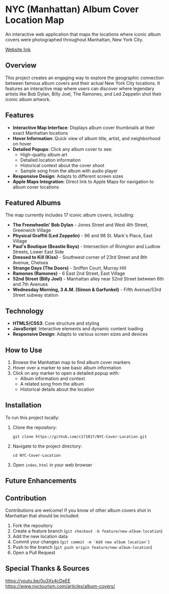 # NYC (Manhattan) Album Cover Location Map

An interactive web application that maps the locations where iconic album covers were photographed throughout Manhattan, New York City.

[Website link](https://c171017.github.io/NYC-Cover-Location/)

## Overview

This project creates an engaging way to explore the geographic connection between famous album covers and their actual New York City locations. It features an interactive map where users can discover where legendary artists like Bob Dylan, Billy Joel, The Ramones, and Led Zeppelin shot their iconic album artwork.

## Features

- **Interactive Map Interface**: Displays album cover thumbnails at their exact Manhattan locations
- **Hover Information**: Quick view of album title, artist, and neighborhood on hover
- **Detailed Popups**: Click any album cover to see:
  - High-quality album art
  - Detailed location information
  - Historical context about the cover shoot
  - Sample song from the album with audio player
- **Responsive Design**: Adapts to different screen sizes
- **Apple Maps Integration**: Direct link to Apple Maps for navigation to album cover locations

## Featured Albums

The map currently includes 17 iconic album covers, including:

- **The Freewheelin' Bob Dylan** - Jones Street and West 4th Street, Greenwich Village
- **Physical Graffiti (Led Zeppelin)** - 96 and 98 St. Mark's Place, East Village
- **Paul's Boutique (Beastie Boys)** - Intersection of Rivington and Ludlow Streets, Lower East Side
- **Dressed to Kill (Kiss)** - Southwest corner of 23rd Street and 8th Avenue, Chelsea
- **Strange Days (The Doors)** - Sniffen Court, Murray Hill
- **Ramones (Ramones)** - 6 East 2nd Street, East Village
- **52nd Street (Billy Joel)** - Manhattan alley near 52nd Street between 6th and 7th Avenues
- **Wednesday Morning, 3 A.M. (Simon & Garfunkel)** - Fifth Avenue/53rd Street subway station

## Technology

- **HTML5/CSS3**: Core structure and styling
- **JavaScript**: Interactive elements and dynamic content loading
- **Responsive Design**: Adapts to various screen sizes and devices

## How to Use

1. Browse the Manhattan map to find album cover markers
2. Hover over a marker to see basic album information
3. Click on any marker to open a detailed popup with:
   - Album information and context
   - A related song from the album
   - Historical details about the location

## Installation

To run this project locally:

1. Clone the repository:
   ```
   git clone https://github.com/c171017/NYC-Cover-Location.git
   ```
2. Navigate to the project directory:
   ```
   cd NYC-Cover-Location
   ```
3. Open `index.html` in your web browser

## Future Enhancements

## Contribution

Contributions are welcome! If you know of other album covers shot in Manhattan that should be included:

1. Fork the repository
2. Create a feature branch (`git checkout -b feature/new-album-location`)
3. Add the new location data
4. Commit your changes (`git commit -m 'Add new album location'`)
5. Push to the branch (`git push origin feature/new-album-location`)
6. Open a Pull Request

## Special Thanks & Sources

https://youtu.be/0u3Xs4cDeEE
https://www.nyctourism.com/articles/album-covers/
